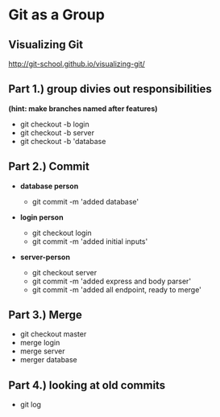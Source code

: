 # Git as a Group

## **Visualizing Git**

http://git-school.github.io/visualizing-git/

## Part 1.) group divies out responsibilities

**(hint: make branches named after features)**

-   git checkout -b login
-   git checkout -b server
-   git checkout -b 'database

## Part 2.) Commit

-   **database person**

    -   git commit -m 'added database'

-   **login person**

    -   git checkout login
    -   git commit -m 'added initial inputs'

-   **server-person**
    -   git checkout server
    -   git commit -m 'added express and body parser'
    -   git commit -m 'added all endpoint, ready to merge'

## Part 3.) Merge

-   git checkout master
-   merge login
-   merge server
-   merger database

## Part 4.) looking at old commits

-   git log
